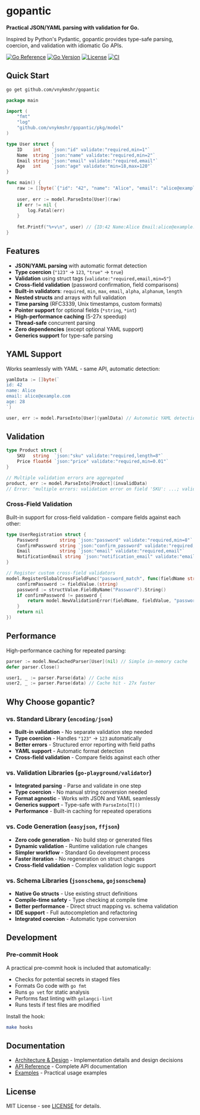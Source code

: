 # gopantic

**Practical JSON/YAML parsing with validation for Go.**

Inspired by Python's Pydantic, gopantic provides type-safe parsing, coercion, and validation with idiomatic Go APIs.

[![Go Reference](https://pkg.go.dev/badge/github.com/vnykmshr/gopantic.svg)](https://pkg.go.dev/github.com/vnykmshr/gopantic)
[![Go Version](https://img.shields.io/badge/go-1.21+-blue.svg)](https://golang.org/dl/)
[![License](https://img.shields.io/badge/license-MIT-green.svg)](LICENSE)
[![CI](https://github.com/vnykmshr/gopantic/actions/workflows/ci.yml/badge.svg)](https://github.com/vnykmshr/gopantic/actions/workflows/ci.yml)

## Quick Start

```bash
go get github.com/vnykmshr/gopantic
```

```go
package main

import (
    "fmt"
    "log"
    "github.com/vnykmshr/gopantic/pkg/model"
)

type User struct {
    ID    int    `json:"id" validate:"required,min=1"`
    Name  string `json:"name" validate:"required,min=2"`
    Email string `json:"email" validate:"required,email"`
    Age   int    `json:"age" validate:"min=18,max=120"`
}

func main() {
    raw := []byte(`{"id": "42", "name": "Alice", "email": "alice@example.com", "age": "28"}`)
    
    user, err := model.ParseInto[User](raw)
    if err != nil {
        log.Fatal(err)
    }
    
    fmt.Printf("%+v\n", user) // {ID:42 Name:Alice Email:alice@example.com Age:28}
}
```

## Features

- **JSON/YAML parsing** with automatic format detection
- **Type coercion** (`"123"` → `123`, `"true"` → `true`)
- **Validation** using struct tags (`validate:"required,email,min=5"`)
- **Cross-field validation** (password confirmation, field comparisons)
- **Built-in validators**: `required`, `min`, `max`, `email`, `alpha`, `alphanum`, `length`
- **Nested structs** and arrays with full validation
- **Time parsing** (RFC3339, Unix timestamps, custom formats)
- **Pointer support** for optional fields (`*string`, `*int`)
- **High-performance caching** (5-27x speedup)
- **Thread-safe** concurrent parsing
- **Zero dependencies** (except optional YAML support)
- **Generics support** for type-safe parsing

## YAML Support

Works seamlessly with YAML - same API, automatic detection:

```go
yamlData := []byte(`
id: 42
name: Alice
email: alice@example.com
age: 28
`)

user, err := model.ParseInto[User](yamlData) // Automatic YAML detection
```

## Validation

```go
type Product struct {
    SKU   string  `json:"sku" validate:"required,length=8"`
    Price float64 `json:"price" validate:"required,min=0.01"`
}

// Multiple validation errors are aggregated
product, err := model.ParseInto[Product](invalidData)
// Error: "multiple errors: validation error on field 'SKU': ...; validation error on field 'Price': ..."
```

### Cross-Field Validation

Built-in support for cross-field validation - compare fields against each other:

```go
type UserRegistration struct {
    Password        string `json:"password" validate:"required,min=8"`
    ConfirmPassword string `json:"confirm_password" validate:"required,password_match"`
    Email           string `json:"email" validate:"required,email"`
    NotificationEmail string `json:"notification_email" validate:"email,email_different"`
}

// Register custom cross-field validators
model.RegisterGlobalCrossFieldFunc("password_match", func(fieldName string, fieldValue interface{}, structValue reflect.Value, params map[string]interface{}) error {
    confirmPassword := fieldValue.(string)
    password := structValue.FieldByName("Password").String()
    if confirmPassword != password {
        return model.NewValidationError(fieldName, fieldValue, "password_match", "passwords do not match")
    }
    return nil
})
```

## Performance

High-performance caching for repeated parsing:

```go
parser := model.NewCachedParser[User](nil) // Simple in-memory cache
defer parser.Close()

user1, _ := parser.Parse(data) // Cache miss
user2, _ := parser.Parse(data) // Cache hit - 27x faster
```

## Why Choose gopantic?

### vs. Standard Library (`encoding/json`)
- **Built-in validation** - No separate validation step needed
- **Type coercion** - Handles `"123"` → `123` automatically
- **Better errors** - Structured error reporting with field paths
- **YAML support** - Automatic format detection
- **Cross-field validation** - Compare fields against each other

### vs. Validation Libraries (`go-playground/validator`)
- **Integrated parsing** - Parse and validate in one step
- **Type coercion** - No manual string conversion needed
- **Format agnostic** - Works with JSON and YAML seamlessly
- **Generics support** - Type-safe with `ParseInto[T]()`
- **Performance** - Built-in caching for repeated operations

### vs. Code Generation (`easyjson`, `ffjson`)
- **Zero code generation** - No build step or generated files
- **Dynamic validation** - Runtime validation rule changes
- **Simpler workflow** - Standard Go development process
- **Faster iteration** - No regeneration on struct changes
- **Cross-field validation** - Complex validation logic support

### vs. Schema Libraries (`jsonschema`, `gojsonschema`)
- **Native Go structs** - Use existing struct definitions
- **Compile-time safety** - Type checking at compile time
- **Better performance** - Direct struct mapping vs. schema validation
- **IDE support** - Full autocompletion and refactoring
- **Integrated coercion** - Automatic type conversion

## Development

### Pre-commit Hook

A practical pre-commit hook is included that automatically:
- Checks for potential secrets in staged files
- Formats Go code with `go fmt`
- Runs `go vet` for static analysis
- Performs fast linting with `golangci-lint`
- Runs tests if test files are modified

Install the hook:
```bash
make hooks
```

## Documentation

- [Architecture & Design](docs/architecture.md) - Implementation details and design decisions
- [API Reference](docs/api.md) - Complete API documentation
- [Examples](examples/) - Practical usage examples

## License

MIT License - see [LICENSE](LICENSE) for details.